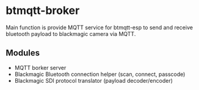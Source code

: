 # btmqtt-broker
Main function is provide MQTT service for btmqtt-esp to send and receive bluetooth payload to blackmagic camera via MQTT.

## Modules
- MQTT borker server
- Blackmagic Bluetooth connection helper (scan, connect, passcode)
- Blackmagic SDI protocol translator (payload decoder/encoder)
